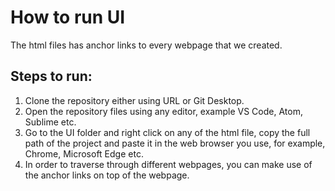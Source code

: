 # How to run UI

The html files has anchor links to every webpage that we created.

## Steps to run:

1. Clone the repository either using URL or Git Desktop.
2. Open the repository files using any editor, example VS Code, Atom, Sublime etc.
3. Go to the UI folder and right click on any of the html file, copy the full path of the project and paste it in the   web browser you use, for example, Chrome, Microsoft Edge etc.
4. In order to traverse through different webpages, you can make use of the anchor links on top of the webpage.
